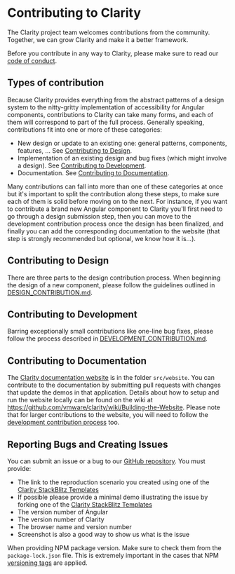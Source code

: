 # Contributing to Clarity

The Clarity project team welcomes contributions from the community. Together, we can grow Clarity and make it a better framework.

Before you contribute in any way to Clarity, please make sure to read our [code of conduct](/CODE_OF_CONDUCT.md).

## Types of contribution

Because Clarity provides everything from the abstract patterns of a design system to the nitty-gritty implementation of
accessibility for Angular components, contributions to Clarity can take many forms, and each of them will correspond
to part of the full process. Generally speaking, contributions fit into one or more of these categories:

* New design or update to an existing one: general patterns, components, features, ... See
  [Contributing to Design](#contributing-to-design).
* Implementation of an existing design and bug fixes (which might involve a design). See
  [Contributing to Development](#contributing-to-development).
* Documentation. See [Contributing to Documentation](#contributing-to-documentation).

Many contributions can fall into more than one of these categories at once but it's important to split the contribution
along these steps, to make sure each of them is solid before moving on to the next.
For instance, if you want to contribute a brand new Angular component to Clarity you'll first need to go through a
design submission step, then you can move to the development contribution process once the design has been finalized,
and finally you can add the corresponding documentation to the website
(that step is strongly recommended but optional, we know how it is...).

## Contributing to Design

There are three parts to the design contribution process. When beginning the design of a new component, please follow the guidelines outlined in
[DESIGN_CONTRIBUTION.md](/DESIGN_CONTRIBUTION.md).

## Contributing to Development

Barring exceptionally small contributions like one-line bug fixes, please follow the process described in
[DEVELOPMENT_CONTRIBUTION.md](/DEVELOPMENT_CONTRIBUTION.md).

## Contributing to Documentation

The [Clarity documentation website](https://clarity.design) is in the folder `src/website`. You can contribute
to the documentation by submitting pull requests with changes that update the demos in that application. Details about
how to setup
and run the website locally can be found on the wiki at https://github.com/vmware/clarity/wiki/Building-the-Website.
Please note that for larger contributions to the website, you will need to follow the [development contribution
process](/DEVELOPMENT_CONTRIBUTION.md) too.

## Reporting Bugs and Creating Issues

You can submit an issue or a bug to our [GitHub repository](https://github.com/vmware/clarity/issues). You must provide:

* The link to the reproduction scenario you created using one of the
  [Clarity StackBlitz Templates](https://stackblitz.com/@clr-team)
* If possible please provide a minimal demo illustrating the issue by forking one of the
  [Clarity StackBlitz Templates](https://stackblitz.com/@clr-team)
* The version number of Angular
* The version number of Clarity
* The browser name and version number
* Screenshot is also a good way to show us what is the issue

When providing NPM package version. Make sure to check them from the `package-lock.json` file.
This is extremely important in the cases that NPM [versioning tags](https://devhints.io/semver) are applied.
